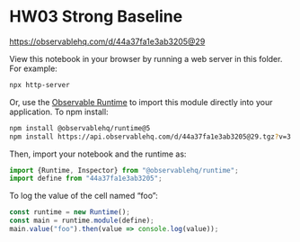 # HW03 Strong Baseline

https://observablehq.com/d/44a37fa1e3ab3205@29

View this notebook in your browser by running a web server in this folder. For
example:

~~~sh
npx http-server
~~~

Or, use the [Observable Runtime](https://github.com/observablehq/runtime) to
import this module directly into your application. To npm install:

~~~sh
npm install @observablehq/runtime@5
npm install https://api.observablehq.com/d/44a37fa1e3ab3205@29.tgz?v=3
~~~

Then, import your notebook and the runtime as:

~~~js
import {Runtime, Inspector} from "@observablehq/runtime";
import define from "44a37fa1e3ab3205";
~~~

To log the value of the cell named “foo”:

~~~js
const runtime = new Runtime();
const main = runtime.module(define);
main.value("foo").then(value => console.log(value));
~~~
